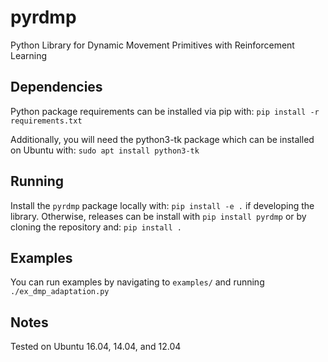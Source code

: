 # pyrdmp

Python Library for Dynamic Movement Primitives with Reinforcement Learning

## Dependencies

Python package requirements can be installed via pip with: `pip install -r requirements.txt`

Additionally, you will need the python3-tk package which can be installed on Ubuntu with:
`sudo apt install python3-tk`

## Running

Install the `pyrdmp` package locally with: `pip install -e .` if developing the library.
Otherwise, releases can be install with `pip install pyrdmp` or by cloning the repository and: `pip install .`

## Examples

You can run examples by navigating to `examples/` 
and running `./ex_dmp_adaptation.py` 

## Notes

Tested on Ubuntu 16.04, 14.04, and 12.04

